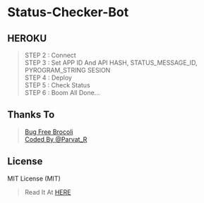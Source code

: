 # Status-Checker-Bot

## HEROKU

> STEP 2 : Connect  <br>
> STEP 3 : Set APP ID And API HASH, STATUS_MESSAGE_ID, PYROGRAM_STRING SESION <br>
> STEP 4 : Deploy <br>
> STEP 5 : Check Status <br>
> STEP 6 : Boom All Done... <br>

## Thanks To

> [Bug Free Brocoli](https://github.com/odysseusmax/bug-free-broccoli) <br>
> [Coded By @Parvat_R](https://t.me/Parvat_R)

## License

MIT License (MIT)
> Read It At [HERE](https://github.com/BotsUniverse/Status-Checker-Bot/blob/main/LICENSE)
